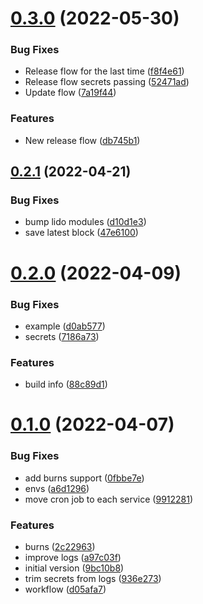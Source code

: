 # [0.3.0](https://github.com/lidofinance/lido-circ-supply/compare/0.2.1...0.3.0) (2022-05-30)


### Bug Fixes

* Release flow for the last time ([f8f4e61](https://github.com/lidofinance/lido-circ-supply/commit/f8f4e6156c719784b749eab03a93597c9cd30f54))
* Release flow secrets passing ([52471ad](https://github.com/lidofinance/lido-circ-supply/commit/52471adbe0bacf754ea18cd7ec99f9d72c9bd421))
* Update flow ([7a19f44](https://github.com/lidofinance/lido-circ-supply/commit/7a19f44fdb2b6f9605622018132cb1bf65d17bad))


### Features

* New release flow ([db745b1](https://github.com/lidofinance/lido-circ-supply/commit/db745b1a09ed99e748e60477ebacc6a8bea0a870))



## [0.2.1](https://github.com/lidofinance/lido-circ-supply/compare/0.2.0...0.2.1) (2022-04-21)


### Bug Fixes

* bump lido modules ([d10d1e3](https://github.com/lidofinance/lido-circ-supply/commit/d10d1e3f3d0b505d5689d201b1abbd83232bbde8))
* save latest block ([47e6100](https://github.com/lidofinance/lido-circ-supply/commit/47e6100065239f30fe275f3546fc73288ff7607d))



# [0.2.0](https://github.com/lidofinance/lido-circ-supply/compare/0.1.0...0.2.0) (2022-04-09)


### Bug Fixes

* example ([d0ab577](https://github.com/lidofinance/lido-circ-supply/commit/d0ab57740e0824dc93b58854d0a96d1115172995))
* secrets ([7186a73](https://github.com/lidofinance/lido-circ-supply/commit/7186a73f23b60482c5be1fdd38af890a96d6ed56))


### Features

* build info ([88c89d1](https://github.com/lidofinance/lido-circ-supply/commit/88c89d1f77bd7038f7134d3df5d28b40c72a0300))



# [0.1.0](https://github.com/lidofinance/lido-circ-supply/compare/9bc10b8f188994a91fa0a4c6e1e9421b24cf1d5b...0.1.0) (2022-04-07)


### Bug Fixes

* add burns support ([0fbbe7e](https://github.com/lidofinance/lido-circ-supply/commit/0fbbe7e51b5a188f4a9674a6ce2b93cabd4c102c))
* envs ([a6d1296](https://github.com/lidofinance/lido-circ-supply/commit/a6d1296739d6333354ab6264cb8ad2f38ca74261))
* move cron job to each service ([9912281](https://github.com/lidofinance/lido-circ-supply/commit/991228194d16c9b0449dda65a73e0a719e009f82))


### Features

* burns ([2c22963](https://github.com/lidofinance/lido-circ-supply/commit/2c22963f1201b60f19b654e475a68481e954bd0f))
* improve logs ([a97c03f](https://github.com/lidofinance/lido-circ-supply/commit/a97c03fd5353373e0ebe33ad9013c9dfb7cdbdf4))
* initial version ([9bc10b8](https://github.com/lidofinance/lido-circ-supply/commit/9bc10b8f188994a91fa0a4c6e1e9421b24cf1d5b))
* trim secrets from logs ([936e273](https://github.com/lidofinance/lido-circ-supply/commit/936e273bb4b94bc34218d5df613c6d70f6f3c9f0))
* workflow ([d05afa7](https://github.com/lidofinance/lido-circ-supply/commit/d05afa70ac146443e204aefa6106e317c6adcd65))



